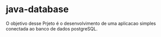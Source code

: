 # java-database

O objetivo desse Prjeto é o desenvolvimento de uma aplicacao simples conectada ao banco de dados postgreSQL. 
